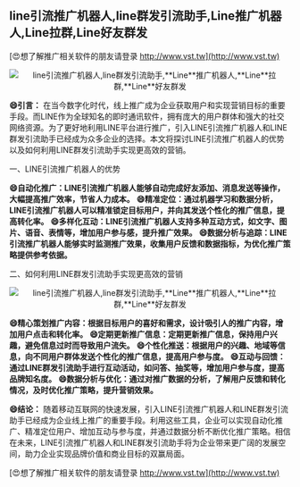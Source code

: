 ## **line引流推广机器人,line群发引流助手,**Line**推广机器人,**Line**拉群,**Line**好友群发**

[😍想了解推广相关软件的朋友请登录 http://www.vst.tw](http://www.vst.tw)

 <center><img src="https://vst.tw/MP4/tuiguang/png/3.png" alt="line引流推广机器人,line群发引流助手,**Line**推广机器人,**Line**拉群,**Line**好友群发"></center>

**😄引言：**
在当今数字化时代，线上推广成为企业获取用户和实现营销目标的重要手段。而LINE作为全球知名的即时通讯软件，拥有庞大的用户群体和强大的社交网络资源。为了更好地利用LINE平台进行推广，引入LINE引流推广机器人和LINE群发引流助手已经成为众多企业的选择。本文将探讨LINE引流推广机器人的优势以及如何利用LINE群发引流助手实现更高效的营销。

一、LINE引流推广机器人的优势

**😄自动化推广：LINE引流推广机器人能够自动完成好友添加、消息发送等操作，大幅提高推广效率，节省人力成本。**
**😄精准定位：通过机器学习和数据分析，LINE引流推广机器人可以精准锁定目标用户，并向其发送个性化的推广信息，提高转化率。**
**😄多样化互动：LINE引流推广机器人支持多种互动方式，如文字、图片、语音、表情等，增加用户参与感，提升推广效果。**
**😄数据分析与追踪：LINE引流推广机器人能够实时监测推广效果，收集用户反馈和数据指标，为优化推广策略提供参考依据。**

二、如何利用LINE群发引流助手实现更高效的营销

 <center><img src="https://vst.tw/MP4/tuiguang/png/0.png" alt="line引流推广机器人,line群发引流助手,**Line**推广机器人,**Line**拉群,**Line**好友群发"></center>

**😄精心策划推广内容：根据目标用户的喜好和需求，设计吸引人的推广内容，增加用户点击和转化率。**
**😄定期更新推广信息：定期更新推广信息，保持用户兴趣，避免信息过时而导致用户流失。**
**😄个性化推送：根据用户的兴趣、地域等信息，向不同用户群体发送个性化的推广信息，提高用户参与度。**
**😄互动与回馈：通过LINE群发引流助手进行互动活动，如问答、抽奖等，增加用户参与度，提高品牌知名度。**
**😄数据分析与优化：通过对推广数据的分析，了解用户反馈和转化情况，及时优化推广策略，提升营销效果。**

**😄结论：**
随着移动互联网的快速发展，引入LINE引流推广机器人和LINE群发引流助手已经成为企业线上推广的重要手段。利用这些工具，企业可以实现自动化推广、精准定位用户、增加互动与参与度，并通过数据分析不断优化推广策略。相信在未来，LINE引流推广机器人和LINE群发引流助手将为企业带来更广阔的发展空间，助力企业实现品牌价值和商业目标的双赢局面。

[😍想了解推广相关软件的朋友请登录 http://www.vst.tw](http://www.vst.tw)



